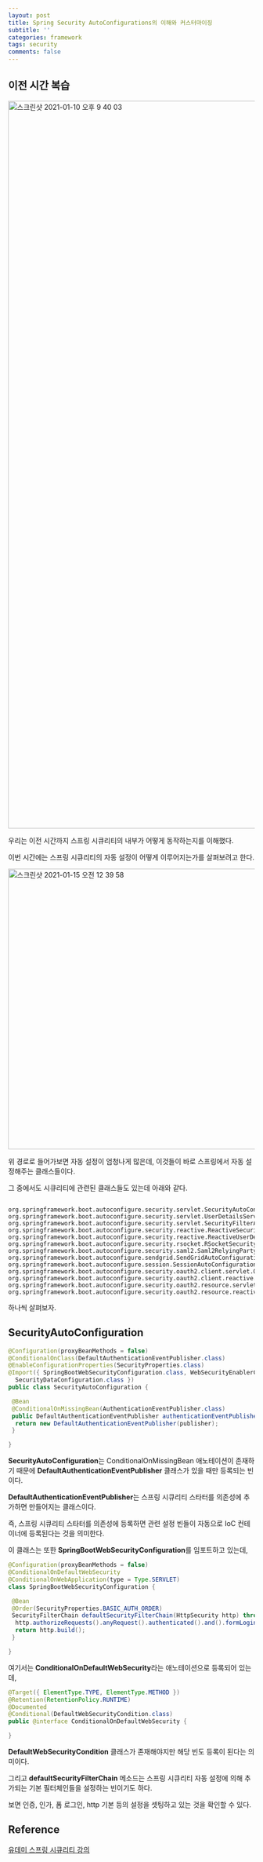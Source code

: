 ```yaml
---
layout: post
title: Spring Security AutoConfigurations의 이해와 커스터마이징
subtitle: ''
categories: framework
tags: security
comments: false
---
```


## 이전 시간 복습

<img width="1483" alt="스크린샷 2021-01-10 오후 9 40 03" src="https://user-images.githubusercontent.com/43809168/104123093-6762ff00-538c-11eb-9e42-74c66ee318bb.png">

우리는 이전 시간까지 스프링 시큐리티의 내부가 어떻게 동작하는지를 이해했다.

이번 시간에는 스프링 시큐리티의 자동 설정이 어떻게 이루어지는가를 살펴보려고 한다.

<img width="572" alt="스크린샷 2021-01-15 오전 12 39 58" src="https://user-images.githubusercontent.com/43809168/104613067-32c3b000-56ca-11eb-9228-2e5935dc47c9.png">

위 경로로 들어가보면 자동 설정이 엄청나게 많은데, 이것들이 바로 스프링에서 자동 설정해주는 클래스들이다.

그 중에서도 시큐리티에 관련된 클래스들도 있는데 아래와 같다.

```

org.springframework.boot.autoconfigure.security.servlet.SecurityAutoConfiguration,\
org.springframework.boot.autoconfigure.security.servlet.UserDetailsServiceAutoConfiguration,\
org.springframework.boot.autoconfigure.security.servlet.SecurityFilterAutoConfiguration,\
org.springframework.boot.autoconfigure.security.reactive.ReactiveSecurityAutoConfiguration,\
org.springframework.boot.autoconfigure.security.reactive.ReactiveUserDetailsServiceAutoConfiguration,\
org.springframework.boot.autoconfigure.security.rsocket.RSocketSecurityAutoConfiguration,\
org.springframework.boot.autoconfigure.security.saml2.Saml2RelyingPartyAutoConfiguration,\
org.springframework.boot.autoconfigure.sendgrid.SendGridAutoConfiguration,\
org.springframework.boot.autoconfigure.session.SessionAutoConfiguration,\
org.springframework.boot.autoconfigure.security.oauth2.client.servlet.OAuth2ClientAutoConfiguration,\
org.springframework.boot.autoconfigure.security.oauth2.client.reactive.ReactiveOAuth2ClientAutoConfiguration,\
org.springframework.boot.autoconfigure.security.oauth2.resource.servlet.OAuth2ResourceServerAutoConfiguration,\
org.springframework.boot.autoconfigure.security.oauth2.resource.reactive.ReactiveOAuth2ResourceServerAutoConfiguration,\
```

하나씩 살펴보자.

## SecurityAutoConfiguration

```java
@Configuration(proxyBeanMethods = false)
@ConditionalOnClass(DefaultAuthenticationEventPublisher.class)
@EnableConfigurationProperties(SecurityProperties.class)
@Import({ SpringBootWebSecurityConfiguration.class, WebSecurityEnablerConfiguration.class,
  SecurityDataConfiguration.class })
public class SecurityAutoConfiguration {

 @Bean
 @ConditionalOnMissingBean(AuthenticationEventPublisher.class)
 public DefaultAuthenticationEventPublisher authenticationEventPublisher(ApplicationEventPublisher publisher) {
  return new DefaultAuthenticationEventPublisher(publisher);
 }

}
```

**SecurityAutoConfiguration**는 ConditionalOnMissingBean 애노테이션이 존재하기 때문에 **DefaultAuthenticationEventPublisher** 클래스가 있을 때만 등록되는 빈이다.

**DefaultAuthenticationEventPublisher**는 스프링 시큐리티 스타터를 의존성에 추가하면 만들어지는 클래스이다.

즉, 스프링 시큐리티 스타터를 의존성에 등록하면 관련 설정 빈들이 자동으로 IoC 컨테이너에 등록된다는 것을 의미한다.

이 클래스는 또한 **SpringBootWebSecurityConfiguration**를 임포트하고 있는데,

```java
@Configuration(proxyBeanMethods = false)
@ConditionalOnDefaultWebSecurity
@ConditionalOnWebApplication(type = Type.SERVLET)
class SpringBootWebSecurityConfiguration {

 @Bean
 @Order(SecurityProperties.BASIC_AUTH_ORDER)
 SecurityFilterChain defaultSecurityFilterChain(HttpSecurity http) throws Exception {
  http.authorizeRequests().anyRequest().authenticated().and().formLogin().and().httpBasic();
  return http.build();
 }

}
```

여기서는 **ConditionalOnDefaultWebSecurity**라는 애노테이션으로 등록되어 있는데,

```java
@Target({ ElementType.TYPE, ElementType.METHOD })
@Retention(RetentionPolicy.RUNTIME)
@Documented
@Conditional(DefaultWebSecurityCondition.class)
public @interface ConditionalOnDefaultWebSecurity {

}
```

**DefaultWebSecurityCondition** 클래스가 존재해야지만 해당 빈도 등록이 된다는 의미이다.

그리고 **defaultSecurityFilterChain** 메소드는 스프링 시큐리티 자동 설정에 의해 추가되는 기본 필터체인들을 설정하는 빈이기도 하다.

보면 인증, 인가, 폼 로그인, http 기본 등의 설정을 셋팅하고 있는 것을 확인할 수 있다.

## Reference

[유데미 스프링 시큐리티 강의](https://www.udemy.com/course/spring-boot-security-and-oauth2)

